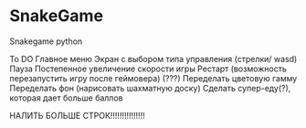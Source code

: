 # SnakeGame
Snakegame python


To DO
Главное меню
Экран с выбором типа управления (стрелки/ wasd)
Пауза
Постепенное увеличение скорости игры
Рестарт (возможность перезапустить игру после геймовера) (???)
Переделать цветовую гамму
Переделать фон (нарисовать шахматную доску)
Сделать супер-еду(?), которая дает больше баллов
  
НАЛИТЬ БОЛЬШЕ СТРОК!!!!!!!!!!!!!!!
